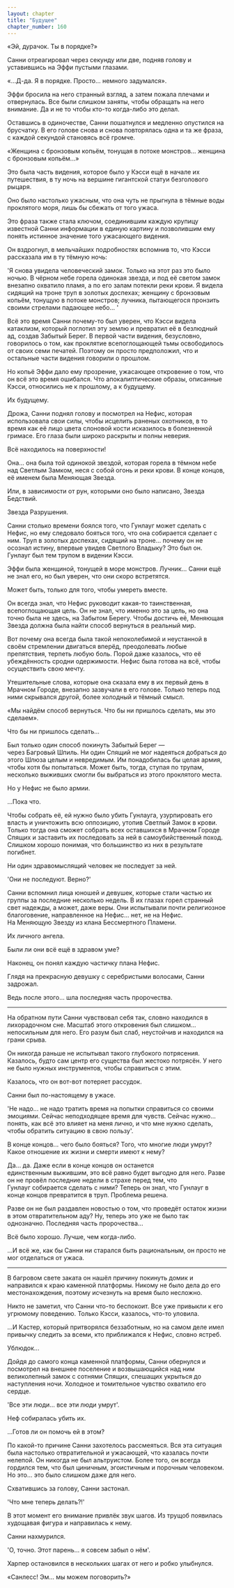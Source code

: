 ```yaml
---
layout: chapter
title: "Будущее"
chapter_number: 160
---
```


«Эй, дурачок. Ты в порядке?»

Санни отреагировал через секунду или две, подняв голову и уставившись на Эффи пустыми глазами.

«...Д-да. Я в порядке. Просто... немного задумался».

Эффи бросила на него странный взгляд, а затем пожала плечами и отвернулась. Все были слишком заняты, чтобы обращать на него внимание. Да и не то чтобы кто-то когда-либо это делал.

Оставшись в одиночестве, Санни пошатнулся и медленно опустился на брусчатку. В его голове снова и снова повторялась одна и та же фраза, с каждой секундой становясь всё громче.

«Женщина с бронзовым копьём, тонущая в потоке монстров... женщина с бронзовым копьём...»

Это была часть видения, которое было у Кэсси ещё в начале их путешествия, в ту ночь на вершине гигантской статуи безголового рыцаря.

Оно было настолько ужасным, что она чуть не прыгнула в тёмные воды проклятого моря, лишь бы сбежать от того ужаса.

Это фраза также стала ключом, соединившим каждую крупицу известной Санни информации в единую картину и позволившим ему понять истинное значение того ужасающего видения.

Он вздрогнул, в мельчайших подробностях вспомнив то, что Кэсси рассказала им в ту тёмную ночь:

'Я снова увидела человеческий замок. Только на этот раз это было ночью. В чёрном небе горела одинокая звезда, и под её светом замок внезапно охватило пламя, а по его залам потекли реки крови. Я видела сидящий на троне труп в золотых доспехах; женщину с бронзовым копьём, тонущую в потоке монстров; лучника, пытающегося пронзить своими стрелами падающее небо... '

Всё это время Санни почему-то был уверен, что Кэсси видела катаклизм, который поглотил эту землю и превратил её в безлюдный ад, создав Забытый Берег. В первой части видения, безусловно, говорилось о том, как проклятие всепоглощающей тьмы освободилось от своих семи печатей. Поэтому он просто предположил, что и остальные части видения говорили о прошлом.

Но копьё Эффи дало ему прозрение, ужасающее откровение о том, что он всё это время ошибался. Что апокалиптические образы, описанные Кэсси, относились не к прошлому, а к будущему.

Их будущему.

Дрожа, Санни поднял голову и посмотрел на Нефис, которая использовала свои силы, чтобы исцелить раненых охотников, в то время как её лицо цвета слоновой кости исказилось в болезненной гримасе. Его глаза были широко раскрыты и полны неверия.

Всё находилось на поверхности!

Она... она была той одинокой звездой, которая горела в тёмном небе над Светлым Замком, неся с собой огонь и реки крови. В конце концов, её именем была Меняющая Звезда.

Или, в зависимости от рун, которыми оно было написано, Звезда Бедствий.

Звезда Разрушения.

Санни столько времени боялся того, что Гунлауг может сделать с Нефис, но ему следовало бояться того, что она собирается сделает с ним. Труп в золотых доспехах, сидящий на троне... почему он не осознал истину, впервые увидев Светлого Владыку? Это был он. Гунлауг был тем трупом в видении Кэсси.

Эффи была женщиной, тонущей в море монстров. Лучник... Санни ещё не знал его, но был уверен, что они скоро встретятся.

Может быть, только для того, чтобы умереть вместе.

Он всегда знал, что Нефис руководит какая-то таинственная, всепоглощающая цель. Он не знал, что именно это за цель, но она точно была не здесь, на Забытом Берегу. Чтобы достичь её, Меняющая Звезда должна была найти способ вернуться в реальный мир.

Вот почему она всегда была такой непоколебимой и неустанной в своём стремлении двигаться вперёд, преодолевать любые препятствия, терпеть любую боль. Порой даже казалось, что её убеждённость сродни одержимости. Нефис была готова на всё, чтобы осуществить свою мечту.

Утешительные слова, которые она сказала ему в их первый день в Мрачном Городе, внезапно зазвучали в его голове. Только теперь под ними скрывался другой, более холодный и тёмный смысл.

«Мы найдём способ вернуться. Что бы ни пришлось сделать, мы это сделаем».

Что бы ни пришлось сделать...

Был только один способ покинуть Забытый Берег — через Багровый Шпиль. Ни один Спящий не мог надеяться добраться до этого Шлюза целым и невредимым. Им понадобилась бы целая армия, чтобы хотя бы попытаться. Может быть, тогда, ступая по трупам, несколько выживших смогли бы выбраться из этого проклятого места.

Но у Нефис не было армии.

...Пока что.

Чтобы собрать её, ей нужно было убить Гунлауга, узурпировать его власть и уничтожить всю оппозицию, утопив Светлый Замок в крови. Только тогда она сможет собрать всех оставшихся в Мрачном Городе Спящих и заставить их последовать за ней в самоубийственный поход. Слишком хорошо понимая, что большинство из них в результате погибнет.

Ни один здравомыслящий человек не последует за ней.

'Они не последуют. Верно?'

Санни вспомнил лица юношей и девушек, которые стали частью их группы за последние несколько недель. В их глазах горел странный свет надежды, а может, даже веры. Они испытывали почти религиозное благоговение, направленное на Нефис... нет, не на Нефис. На Меняющую Звезду из клана Бессмертного Пламени.

Их личного ангела.

Были ли они всё ещё в здравом уме?

Наконец, он понял каждую частичку плана Нефис.

Глядя на прекрасную девушку с серебристыми волосами, Санни задрожал.

Ведь после этого... шла последняя часть пророчества.

***

На обратном пути Санни чувствовал себя так, словно находился в лихорадочном сне. Масштаб этого откровения был слишком... непосильным для него. Его разум был слаб, неустойчив и находился на грани срыва.

Он никогда раньше не испытывал такого глубокого потрясения. Казалось, будто сам центр его существа был жестоко потрясён. У него не было нужных инструментов, чтобы справиться с этим.

Казалось, что он вот-вот потеряет рассудок.

Санни был по-настоящему в ужасе.

'Не надо... не надо тратить время на попытки справиться со своими эмоциями. Сейчас неподходящее время для чувств. Сейчас нужно... понять, как всё это влияет на меня лично, и что мне нужно сделать, чтобы обратить ситуацию в свою пользу'.

В конце концов... чего было бояться? Того, что многие люди умрут? Какое отношение их жизни и смерти имеют к нему?

Да... да. Даже если в конце концов он останется единственным выжившим, это всё равно будет выгодно для него. Разве он не провёл последние недели в страхе перед тем, что Гунлауг собирается сделать с ними? Теперь он знал, что Гунлауг в конце концов превратится в труп. Проблема решена.

Разве он не был раздавлен новостью о том, что проведёт остаток жизни в этом отвратительном аду? Ну, теперь это уже не было так однозначно. Последняя часть пророчества...

Всё было хорошо. Лучше, чем когда-либо.

...И всё же, как бы Санни ни старался быть рациональным, он просто не мог отделаться от ужаса.

***

В багровом свете заката он нашёл причину покинуть домик и направился к краю каменной платформы. Никому не было дела до его местонахождения, поэтому исчезнуть на время было несложно.

Никто не заметил, что Санни что-то беспокоит. Все уже привыкли к его угрюмому поведению. Только Кэсси, казалось, что-то уловила.

...И Кастер, который притворялся беззаботным, но на самом деле имел привычку следить за всеми, кто приближался к Нефис, словно ястреб.

Ублюдок...

Дойдя до самого конца каменной платформы, Санни обернулся и посмотрел на внешнее поселение и возвышающийся над ним великолепный замок с сотнями Спящих, спешащих укрыться до наступления ночи. Холодное и томительное чувство охватило его сердце.

'Все эти люди... все эти люди умрут'.

Неф собиралась убить их.

...Готов ли он помочь ей в этом?

По какой-то причине Санни захотелось рассмеяться. Вся эта ситуация была настолько отвратительной и ужасающей, что казалась почти нелепой. Он никогда не был альтруистом. Более того, он всегда гордился тем, что был циничным, эгоистичным и порочным человеком. Но это... это было слишком даже для него.

Схватившись за голову, Санни застонал.

'Что мне теперь делать?!'

В этот момент его внимание привлёк звук шагов. Из трущоб появилась худощавая фигура и направилась к нему.

Санни нахмурился.

'О, точно. Этот парень... я совсем забыл о нём'.

Харпер остановился в нескольких шагах от него и робко улыбнулся.

«Санлесс! Эм... мы можем поговорить?»
